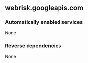 ## webrisk.googleapis.com

### Automatically enabled services

None

### Reverse dependencies

None
